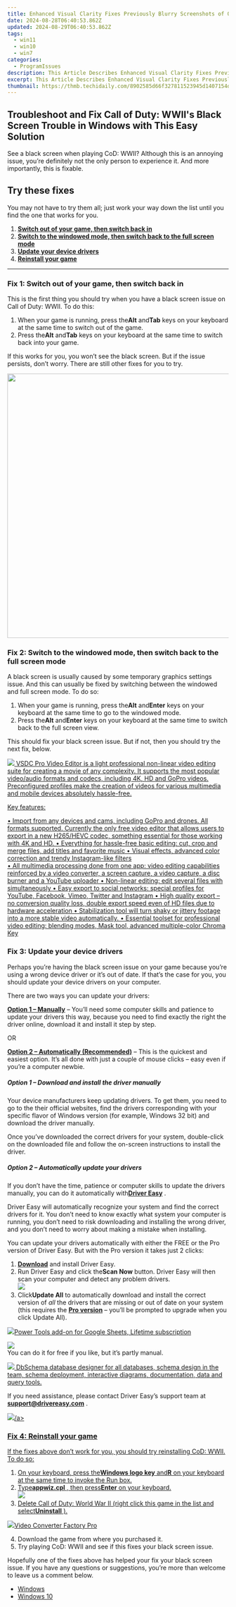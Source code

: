 ```yaml
---
title: Enhanced Visual Clarity Fixes Previously Blurry Screenshots of Outriders
date: 2024-08-28T06:40:53.862Z
updated: 2024-08-29T06:40:53.862Z
tags:
  - win11
  - win10
  - win7
categories:
  - ProgramIssues
description: This Article Describes Enhanced Visual Clarity Fixes Previously Blurry Screenshots of Outriders
excerpt: This Article Describes Enhanced Visual Clarity Fixes Previously Blurry Screenshots of Outriders
thumbnail: https://thmb.techidaily.com/8902585d66f327811523945d1407154d052552e159a549922c8c259267eab9e9.png
---
```


## Troubleshoot and Fix Call of Duty: WWII's Black Screen Trouble in Windows with This Easy Solution

See a black screen when playing CoD: WWII? Although this is an annoying issue, you’re definitely not the only person to experience it. And more importantly, this is fixable.

## Try these fixes

 You may not have to try them all; just work your way down the list until you find the one that works for you.

1. **[Switch out of your game, then switch back in](https://tools.techidaily.com/drivereasy/download/)**
2. **[Switch to the windowed mode, then switch back to the full screen mode](https://tools.techidaily.com/drivereasy/download/)**
3. **[Update your device drivers](https://tools.techidaily.com/drivereasy/download/)**
4. **[Reinstall your game](https://tools.techidaily.com/drivereasy/download/)**

---

### Fix 1: Switch out of your game, then switch back in

 This is the first thing you should try when you have a black screen issue on Call of Duty: WWII. To do this:

1. When your game is running, press the**Alt** and**Tab** keys on your keyboard at the same time to switch out of the game.
2. Press the**Alt** and**Tab** keys on your keyboard at the same time to switch back into your game.

 If this works for you, you won’t see the black screen. But if the issue persists, don’t worry. There are still other fixes for you to try.

<!-- affiliate ads begin -->
<a href="https://appsumo.8odi.net/c/5597632/2082529/7443" target="_top" id="2082529"><img src="//a.impactradius-go.com/display-ad/7443-2082529" border="0" alt="" width="1200" height="600"/></a><img height="0" width="0" src="https://appsumo.8odi.net/i/5597632/2082529/7443" style="position:absolute;visibility:hidden;" border="0" />
<!-- affiliate ads end -->
### Fix 2: Switch to the windowed mode, then switch back to the full screen mode

 A black screen is usually caused by some temporary graphics settings issue. And this can usually be fixed by switching between the windowed and full screen mode. To do so:

1. When your game is running, press the**Alt** and**Enter** keys on your keyboard at the same time to go to the windowed mode.
2. Press the**Alt** and**Enter** keys on your keyboard at the same time to switch back to the full screen view.

 This should fix your black screen issue. But if not, then you should try the next fix, below.

<!-- affiliate ads begin -->
<a href="https://secure.2checkout.com/order/checkout.php?PRODS=4693127&QTY=1&AFFILIATE=108875&CART=1"><img src="https://www.videosoftdev.com/images/video_editor/screenshots/1.jpg" border="0">
VSDC Pro Video Editor is a light professional non-linear video editing suite for creating a movie of any complexity. It supports the most popular video/audio formats and codecs, including 4K, HD and GoPro videos. Preconfigured profiles make the creation of videos for various multimedia and mobile devices absolutely hassle-free.

Key features:

•	Import from any devices and cams, including GoPro and drones. All formats supported. Сurrently the only free video editor that allows users to export in a new H265/HEVC codec, something essential for those working with 4K and HD.
•	Everything for hassle-free basic editing: cut, crop and merge files, add titles and favorite music
•	Visual effects, advanced color correction and trendy Instagram-like filters   
•	All multimedia processing done from one app: video editing capabilities reinforced by  a video converter, a screen capture, a video capture, a disc burner and a YouTube uploader
•	Non-linear editing: edit several files with simultaneously 
•	Easy export to social networks: special profiles for YouTube, Facebook, Vimeo, Twitter and Instagram
•	High quality export – no conversion quality loss, double export speed even of HD files due to hardware acceleration
•	Stabilization tool will turn shaky or jittery footage into a more stable video automatically. 
•	Essential toolset for professional video editing: blending modes, Mask tool, advanced multiple-color Chroma Key  
</a>
<!-- affiliate ads end -->
### Fix 3: Update your device drivers

 Perhaps you’re having the black screen issue on your game because you’re using a wrong device driver or it’s out of date. If that’s the case for you, you should update your device drivers on your computer.

There are two ways you can update your drivers:

**[Option 1 – Manually](https://tools.techidaily.com/drivereasy/download/)**  – You’ll need some computer skills and patience to update your drivers this way, because you need to find exactly the right the driver online, download it and install it step by step.

OR

**[Option 2 – Automatically (Recommended)](https://www.drivereasy.com/knowledge/call-of-duty-wwii-black-screen-issues-on-windows-solved/#option2)**  – This is the quickest and easiest option. It’s all done with just a couple of mouse clicks – easy even if you’re a computer newbie.

##### **Option 1 – Download and install the driver manually**

 Your device manufacturers keep updating drivers. To get them, you need to go to the their official websites, find the drivers corresponding with your specific flavor of Windows version (for example, Windows 32 bit) and download the driver manually.

 Once you’ve downloaded the correct drivers for your system, double-click on the downloaded file and follow the on-screen instructions to install the driver.

##### **Option 2 – Automatically update your drivers**

 If you don’t have the time, patience or computer skills to update the drivers manually, you can do it automatically with[**Driver Easy**](https://tools.techidaily.com/drivereasy/download/) .

 Driver Easy will automatically recognize your system and find the correct drivers for it. You don’t need to know exactly what system your computer is running, you don’t need to risk downloading and installing the wrong driver, and you don’t need to worry about making a mistake when installing.

 You can update your drivers automatically with either the FREE or the Pro version of Driver Easy. But with the Pro version it takes just 2 clicks:

1. **[Download](https://tools.techidaily.com/drivereasy/download/)**  and install Driver Easy.
2. Run Driver Easy and click the**Scan Now** button. Driver Easy will then scan your computer and detect any problem drivers.  
![](https://images.drivereasy.com/wp-content/uploads/2019/07/image-424.png)
3. Click**Update All** to automatically download and install the correct version of _all_ the drivers that are missing or out of date on your system (this requires the **[Pro version](https://tools.techidaily.com/drivereasy/download/)**  – you’ll be prompted to upgrade when you click Update All).  
<!-- affiliate ads begin -->
<a href="https://secure.2checkout.com/order/checkout.php?PRODS=4726807&QTY=1&AFFILIATE=108875&CART=1"><img src="https://secure.avangate.com/images/merchant/c14a8df1e1b4d5297e9cb30cb34d5a00/products/copy_copy_power-tools-48.png" border="0">Power Tools add-on for Google Sheets, Lifetime subscription</a>
<!-- affiliate ads end -->
![](https://images.drivereasy.com/wp-content/uploads/2019/07/image-425.png)  
 You can do it for free if you like, but it’s partly manual.
<!-- affiliate ads begin -->
<a href="https://shop.dbschema.com/order/checkout.php?PRODS=19867419&QTY=1&AFFILIATE=108875&CART=1"> <img src="https://secure.avangate.com/images/merchant/176b22bab4e94a28619ca2433b2ef241/products/1_icon256.png" border="0">
DbSchema database designer for all databases, schema design in the team, schema deployment, interactive diagrams, documentation, data and query tools. </a>
<!-- affiliate ads end -->

 If you need assistance, please contact Driver Easy’s support team at **[support@drivereasy.com](https://tools.techidaily.com/drivereasy/download/)**  .

<!-- affiliate ads begin -->
<a href="https://store.nero.com/order/checkout.php?PRODS=4729507&QTY=1&AFFILIATE=108875&CART=1"><img src="https://www.nero.com/nero-com-wAssets/img/banners/2023/TIU/Nero_TuneItUp_Screen_2.webp" border="0">/a>
<!-- affiliate ads end -->
### Fix 4: Reinstall your game

 If the fixes above don’t work for you, you should try reinstalling CoD: WWII. To do so:

1. On your keyboard, press the**Windows logo key** and**R** on your keyboard at the same time to invoke the Run box.
2. Type**appwiz.cpl** , then press**Enter** on your keyboard.  
![](https://images.drivereasy.com/wp-content/uploads/2019/07/image-426.png)
3. Delete Call of Duty: World War II (right click this game in the list and select**Uninstall** ).
<!-- affiliate ads begin -->
<a href="https://secure.2checkout.com/order/checkout.php?PRODS=4537547&QTY=1&AFFILIATE=108875&CART=1"><img src="https://secure.avangate.com/images/merchant/4b0a0290ad7df100b77e86839989a75e/products/vcfpro.png" border="0">Video Converter Factory Pro</a>
<!-- affiliate ads end -->
4. Download the game from where you purchased it.
5. Try playing CoD: WWII and see if this fixes your black screen issue.

 Hopefully one of the fixes above has helped your fix your black screen issue. If you have any questions or suggestions, you’re more than welcome to leave us a comment below.

* [Windows](https://tools.techidaily.com/drivereasy/download/)
* [Windows 10](https://tools.techidaily.com/drivereasy/download/)

<ins class="adsbygoogle"
     style="display:block"
     data-ad-format="autorelaxed"
     data-ad-client="ca-pub-7571918770474297"
     data-ad-slot="1223367746"></ins>



<ins class="adsbygoogle"
     style="display:block"
     data-ad-client="ca-pub-7571918770474297"
     data-ad-slot="8358498916"
     data-ad-format="auto"
     data-full-width-responsive="true"></ins>


